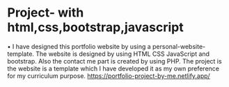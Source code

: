 # Project- with html,css,bootstrap,javascript
•	I have designed this portfolio website by using a personal-website-template. The website is designed by using HTML CSS JavaScript and bootstrap. Also the contact me part is created by using PHP. The project is the website is a template which I have developed it as my own preference for my curriculum purpose.
https://portfolio-project-by-me.netlify.app/



